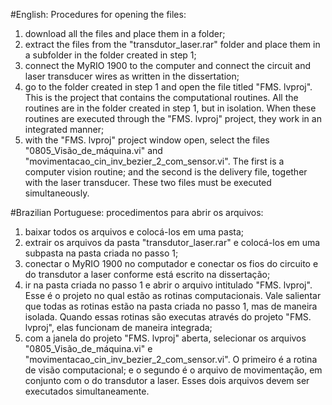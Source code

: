 #English: Procedures for opening the files: 
1) download all the files and place them in a folder;
2) extract the files from the "transdutor_laser.rar" folder and place them in a subfolder in the folder created in step 1;
3) connect the MyRIO 1900 to the computer and connect the circuit and laser transducer wires as written in the dissertation;
4) go to the folder created in step 1 and open the file titled "FMS. lvproj". This is the project that contains the computational routines. All the routines are in the folder created in step 1, but in isolation. When these routines are executed through the "FMS. lvproj" project, they work in an integrated manner;
5) with the "FMS. lvproj" project window open, select the files "0805_Visão_de_máquina.vi" and "movimentacao_cin_inv_bezier_2_com_sensor.vi". The first is a computer vision routine; and the second is the delivery file, together with the laser transducer. These two files must be executed simultaneously.

#Brazilian Portuguese: 
procedimentos para abrir os arquivos:
1) baixar todos os arquivos e colocá-los em uma pasta;
2) extrair os arquivos da pasta "transdutor_laser.rar" e colocá-los em uma subpasta na pasta criada no passo 1;
3) conectar o MyRIO 1900 no computador e conectar os fios do circuito e do transdutor a laser conforme está escrito na dissertação;
4) ir na pasta criada no passo 1 e abrir o arquivo intitulado "FMS. lvproj". Esse é o projeto no qual estão as rotinas computacionais. Vale salientar que todas as rotinas estão na pasta criada no passo 1, mas de maneira isolada. Quando essas rotinas são executas através do projeto "FMS. lvproj", elas funcionam de maneira integrada;
5) com a janela do projeto "FMS. lvproj" aberta, selecionar os arquivos "0805_Visão_de_máquina.vi" e "movimentacao_cin_inv_bezier_2_com_sensor.vi". O primeiro é a rotina de visão computacional; e o segundo é o arquivo de movimentação, em conjunto com o do transdutor a laser. Esses dois arquivos devem ser executados simultaneamente.
